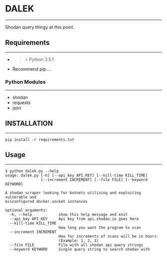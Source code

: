 # DALEK
---
Shodan query thingy at this point.


## Requirements
---
* >= Python 3.5.1  
* Recommend pip....

### Python Modules
---
* shodan
* requests
* json

## INSTALLATION
---
```
pip install -r requirements.txt
```

## Usage
---
```
$ python dalek.py --help
usage: dalek.py [-h] [--api_key API_KEY] [--kill-time KILL_TIME]
                [--increment INCREMENT] [--file FILE] [--keyword KEYWORD]

A shodan scraper looking for botnets utilizing and exploiting vulnerable and
misconfigured docker.socket instances

optional arguments:
  -h, --help            show this help message and exit
  --api_key API_KEY     Api key from api.shodan.io goes here
  --kill-time KILL_TIME
                        How long you want the program to scan
  --increment INCREMENT
                        How far increments of scans will be in hours.
                        (Example: 1, 2, 3)
  --file FILE           File with all shodan api query strings
  --keyword KEYWORD     Single query string to search shodan with
```

